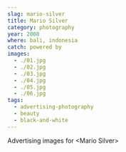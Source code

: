 ```yaml
---
slag: mario-silver
title: Mario Silver
category: photography
year: 2008
where: bali, indonesia
catch: powered by
images:
  - ./01.jpg
  - ./02.jpg
  - ./03.jpg
  - ./04.jpg
  - ./05.jpg
  - ./06.jpg
tags:
  - advertising-photography
  - beauty
  - black-and-white
---
```


Advertising images for &lt;Mario Silver&gt;
